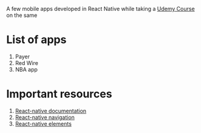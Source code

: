 A few mobile apps developed in React Native while taking a [Udemy Course](https://www.udemy.com/course/the-complete-react-native-course-create-beautiful-apps/) on the same

# List of apps

1. Payer
2. Red Wire
3. NBA app

# Important resources

1. [React-native documentation](https://reactnative.dev/docs/getting-started)
2. [React-native navigation](https://reactnavigation.org/docs/getting-started/)
3. [React-native elements](https://reactnativeelements.com/docs/)
